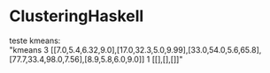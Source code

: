 # ClusteringHaskell
teste kmeans:<br/>
"kmeans 3 [[7.0,5.4,6.32,9.0],[17.0,32.3,5.0,9.99],[33.0,54.0,5.6,65.8],[77.7,33.4,98.0,7.56],[8.9,5.8,6.0,9.0]] 1 [[],[],[]]"
